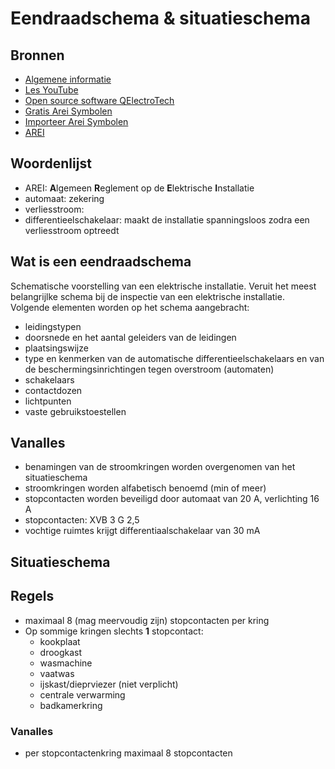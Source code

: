# Eendraadschema & situatieschema
## Bronnen
* [Algemene informatie](https://eendraadschema.eu/)
* [Les YouTube](https://www.youtube.com/watch?v=WLcrFPebCsA&t=1071s)
* [Open source software QElectroTech](https://qelectrotech.org/)
* [Gratis Arei Symbolen](https://www.shadowhunter.co.uk/nl/)
* [Importeer Arei Symbolen](https://qelectrotech.org/wiki_new/en/doc/faq)
* [AREI](https://economie.fgov.be/nl/publicaties/algemeen-reglement-op-de)



## Woordenlijst
* AREI: **A**lgemeen **R**eglement op de **E**lektrische **I**nstallatie
* automaat: zekering
* verliesstroom: 
* differentieelschakelaar: maakt de installatie spanningsloos zodra een verliesstroom optreedt

## Wat is een eendraadschema

Schematische voorstelling van een elektrische installatie. Veruit het meest belangrijlke schema bij de inspectie van een elektrische installatie. Volgende elementen worden op het schema aangebracht:

* leidingstypen
* doorsnede en het aantal geleiders van de leidingen
* plaatsingswijze
* type en kenmerken van de automatische differentieelschakelaars en van de beschermingsinrichtingen tegen overstroom (automaten)
* schakelaars
* contactdozen
* lichtpunten
* vaste gebruikstoestellen

## Vanalles
* benamingen van de stroomkringen worden overgenomen van het situatieschema
* stroomkringen worden alfabetisch benoemd (min of meer)
* stopcontacten worden beveiligd door automaat van 20 A, verlichting 16 A
* stopcontacten: XVB 3 G 2,5
* vochtige ruimtes krijgt differentiaalschakelaar van 30 mA



## Situatieschema

## Regels
* maximaal 8 (mag meervoudig zijn) stopcontacten per kring
* Op sommige kringen slechts **1** stopcontact:
   * kookplaat
   * droogkast
   * wasmachine
   * vaatwas
   * ijskast/dieprviezer (niet verplicht)
   * centrale verwarming
   * badkamerkring

### Vanalles

* per stopcontactenkring maximaal 8 stopcontacten
